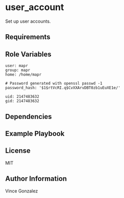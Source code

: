 user_account
=========

Set up user accounts.

Requirements
------------

Role Variables
--------------

```
user: mapr
group: mapr
home: /home/mapr

# Password generated with openssl passwd -1
password_hash: '$1$rtVcRI.q$CvXXArvDBT0zb1uEuXE1e/'

uid: 2147483632
gid: 2147483632
```


Dependencies
------------


Example Playbook
----------------


License
-------

MIT

Author Information
------------------

Vince Gonzalez
